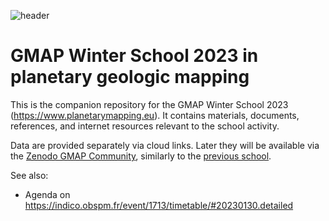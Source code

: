![header](https://www.planetarymapping.eu/files/source/images/banner_ws2023.jpg)
# GMAP Winter School 2023 in planetary geologic mapping

This is the companion repository for the GMAP Winter School 2023 (https://www.planetarymapping.eu). It contains materials, documents, references, and internet resources relevant to the school activity. 

Data are provided separately via cloud links. Later they will be available via the [Zenodo GMAP Community](https://zenodo.org/communities/gmap), similarly to the [previous school](https://indico.obspm.fr/event/1272/).

See also: 

- Agenda on https://indico.obspm.fr/event/1713/timetable/#20230130.detailed
